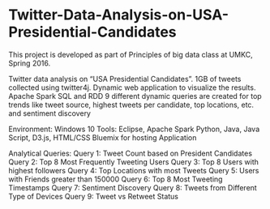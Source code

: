 # Twitter-Data-Analysis-on-USA-Presidential-Candidates
This project is developed as part of Principles of big data class at UMKC, Spring 2016.

Twitter data analysis on “USA Presidential Candidates”.
1GB of tweets collected using twitter4j.
Dynamic web application to visualize the results.
Apache Spark SQL and RDD 
9 different dynamic queries are created for top trends like tweet source, highest tweets per candidate, top locations, etc. and sentiment discovery

Environment: Windows 10
Tools: Eclipse, Apache Spark
Python, Java, Java Script, D3.js, HTML/CSS
Bluemix for hosting Application


Analytical Queries:
Query 1: Tweet Count based on President Candidates
Query 2: Top 8 Most Frequently Tweeting Users
Query 3: Top 8 Users with highest followers
Query 4: Top Locations with most Tweets
Query 5: Users with Friends greater than 150000
Query 6: Top 8 Most Tweeting Timestamps
Query 7: Sentiment Discovery
Query 8: Tweets from Different Type of Devices
Query 9: Tweet vs Retweet Status
